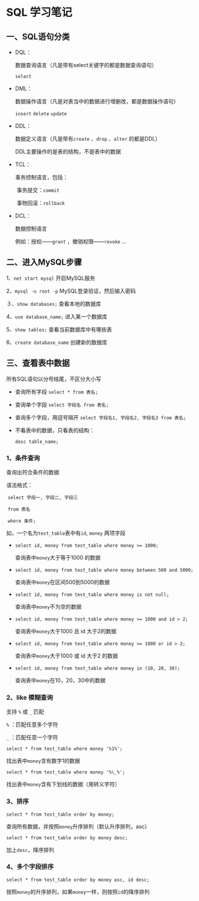 # SQL 学习笔记

## 一、SQL语句分类

* DQL：

  数据查询语言（凡是带有select关键字的都是数据查询语句）

  `select`

* DML：

  数据操作语言（凡是对表当中的数据进行增删改，都是数据操作语句）

  `insert` 	`delete`  	`update` 

* DDL：

  数据定义语言（凡是带有`create` 、`drop` 、`alter` 的都是DDL）

  DDL主要操作的是表的结构，不是表中的数据

* TCL：

  事务控制语言，包括：

  ​	事务提交：`commit` 

  ​	事物回滚：`rollback` 

* DCL：

  数据控制语言

  例如：授权——`grant` ，撤销权限——`revoke` ...

## 二、进入MySQL步骤

1、`net start mysql` 开启MySQL服务

2、`mysql -u root -p` MySQL登录验证，然后输入密码

３、`show databases;` 查看本地的数据库

4、`use database_name;` 进入某一个数据库

5、`show tables;` 查看当前数据库中有哪些表

6、`create database_name` 创建新的数据库

## 三、查看表中数据

所有SQL语句以分号结尾，不区分大小写

* 查询所有字段 `select * from 表名;` 

* 查询单个字段 `select 字段名 from 表名;`

* 查询多个字段，用逗号隔开 `select 字段名1, 字段名2, 字段名3 from 表名;`

* 不看表中的数据，只看表的结构：

  `desc table_name;` 

### 1、条件查询

查询出符合条件的数据

语法格式：

​	`select 字段一, 字段二, 字段三`

​	`from 表名`

​	`where 条件;` 

如，一个名为`test_table`表中有`id`, `money` 两项字段

* `select id, money from test_table where money >= 1000;`

  查询表中`money`大于等于1000 的数据

* `select id, money from test_table where money between 500 and 5000;`

  查询表中`money`在区间500到5000的数据

* `select id, money from test_table where money is not null;`

  查询表中`money`不为空的数据

* `select id, money from test_table where money >= 1000 and id > 2;`

  查询表中`money`大于1000 且 id 大于2的数据

* `select id, money from test_table where money >= 1000 or id > 2;`

  查询表中`money`大于1000 或 id 大于2 的数据

* `select id, money from test_table where money in (10, 20, 30);`

  查询表中`money`在10，20，30中的数据

### 2、like 模糊查询

支持 `%` 或 `_` 匹配

`%`  ：匹配任意多个字符

`_` ：匹配任意一个字符

`select * from test_table where money '%1%';`

找出表中`money`含有数字1的数据

`select * from test_table where money '%\_%';`

找出表中`money`含有下划线的数据（用转义字符）

### 3、排序

`select * from test_table order by money;`

查询所有数据，并按照`money`升序排列（默认升序排列，asc）

`select * from test_table order by money desc;`

加上`desc`，降序排列

### 4、多个字段排序

`select * from test_table order by money asc, id desc;`

按照`money`的升序排列，如果`money`一样，则按照`id`的降序排列